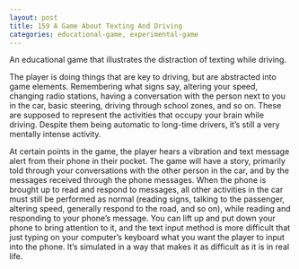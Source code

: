 ```yaml
---
layout: post
title: 159 A Game About Texting And Driving
categories: educational-game, experimental-game
---
```

An educational game that illustrates the distraction of texting while driving.

The player is doing things that are key to driving, but are abstracted into game elements.  Remembering what signs say, altering your speed, changing radio stations, having a conversation with the person next to you in the car, basic steering, driving through school zones, and so on.  These are supposed to represent the activities that occupy your brain while driving.  Despite them being automatic to long-time drivers, it’s still a very mentally intense activity.

At certain points in the game, the player hears a vibration and text message alert from their phone in their pocket.  The game will have a story, primarily told through your conversations with the other person in the car, and by the messages received through the phone messages.  When the phone is brought up to read and respond to messages, all other activities in the car must still be performed as normal (reading signs, talking to the passenger, altering speed, generally respond to the road, and so on), while reading and responding to your phone’s message.  You can lift up and put down your phone to bring attention to it, and the text input method is more difficult that just typing on your computer’s keyboard what you want the player to input into the phone.  It’s simulated in a way that makes it as difficult as it is in real life.